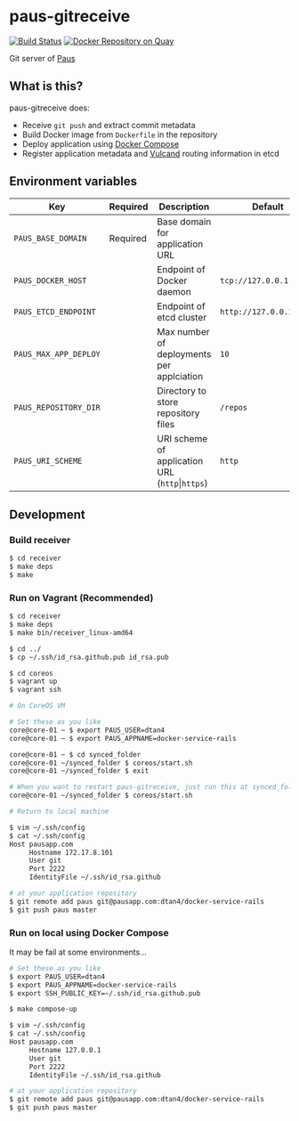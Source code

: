 # paus-gitreceive
[![Build Status](https://travis-ci.org/dtan4/paus-gitreceive.svg?branch=master)](https://travis-ci.org/dtan4/paus-gitreceive)
[![Docker Repository on Quay](https://quay.io/repository/dtan4/paus-gitreceive/status "Docker Repository on Quay")](https://quay.io/repository/dtan4/paus-gitreceive)

Git server of [Paus](https://github.com/dtan4/paus)

## What is this?

paus-gitreceive does:

- Receive `git push` and extract commit metadata
- Build Docker image from `Dockerfile` in the repository
- Deploy application using [Docker Compose](https://docs.docker.com/compose/)
- Register application metadata and [Vulcand](https://github.com/vulcand/vulcand) routing information in etcd

## Environment variables

| Key                  | Required | Description                                    | Default                 | Example                 |
|----------------------|----------|------------------------------------------------|-------------------------|-------------------------|
| `PAUS_BASE_DOMAIN`   | Required | Base domain for application URL                |                         | `pausapp.com`           |
| `PAUS_DOCKER_HOST` |          | Endpoint of Docker daemon                       | `tcp://127.0.0.1:2375` | `tcp://127.0.0.1:2377` (Docker Swarm) |
| `PAUS_ETCD_ENDPOINT` |          | Endpoint of etcd cluster                       | `http://127.0.0.1:2379` | `http://127.0.0.1:2379` |
| `PAUS_MAX_APP_DEPLOY`    |          | Max number of deployments per applciation | `10`                   | `30`                  |
| `PAUS_REPOSITORY_DIR`    |          | Directory to store repository files | `/repos`                   | `/repos`                  |
| `PAUS_URI_SCHEME`        |          | URI scheme of application URL (`http`&#124;`https`) | `http`     | `http`                    |

## Development

### Build receiver

```bash
$ cd receiver
$ make deps
$ make
```

### Run on Vagrant (Recommended)

```bash
$ cd receiver
$ make deps
$ make bin/receiver_linux-amd64

$ cd ../
$ cp ~/.ssh/id_rsa.github.pub id_rsa.pub

$ cd coreos
$ vagrant up
$ vagrant ssh
```

```bash
# On CoreOS VM

# Set these as you like
core@core-01 ~ $ export PAUS_USER=dtan4
core@core-01 ~ $ export PAUS_APPNAME=docker-service-rails

core@core-01 ~ $ cd synced_folder
core@core-01 ~/synced_folder $ coreos/start.sh
core@core-01 ~/synced_folder $ exit

# When you want to restart paus-gitreceive, just run this at synced_folder:
core@core-01 ~/synced_folder $ coreos/start.sh
```

```bash
# Return to local machine

$ vim ~/.ssh/config
$ cat ~/.ssh/config
Host pausapp.com
     Hostname 172.17.8.101
     User git
     Port 2222
     IdentityFile ~/.ssh/id_rsa.github

# at your application repository
$ git remote add paus git@pausapp.com:dtan4/docker-service-rails
$ git push paus master
```

### Run on local using Docker Compose

It may be fail at some environments...

```bash
# Set these as you like
$ export PAUS_USER=dtan4
$ export PAUS_APPNAME=docker-service-rails
$ export SSH_PUBLIC_KEY=~/.ssh/id_rsa.github.pub

$ make compose-up

$ vim ~/.ssh/config
$ cat ~/.ssh/config
Host pausapp.com
     Hostname 127.0.0.1
     User git
     Port 2222
     IdentityFile ~/.ssh/id_rsa.github

# at your application repository
$ git remote add paus git@pausapp.com:dtan4/docker-service-rails
$ git push paus master
```
